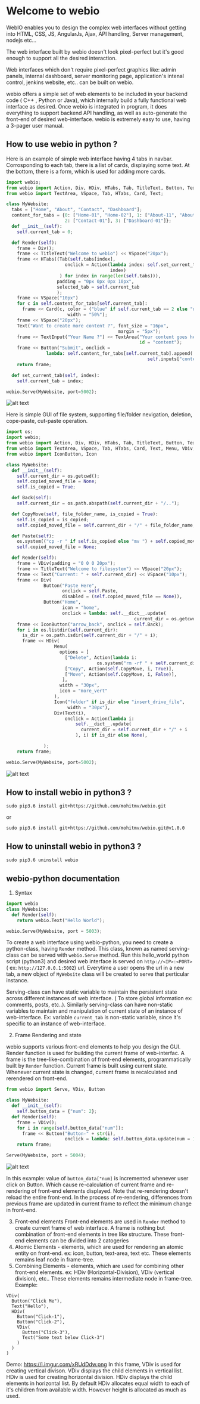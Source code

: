 Welcome to webio
===================


WebIO enables you to design the complex web interfaces without getting into HTML, CSS, JS, AngularJs, Ajax,
API handling, Server management, nodejs etc...

The web interface built by webio doesn't look pixel-perfect but it's good enough to support all the desired interaction.

Web interfaces which don't require pixel-perfect graphics like: admin panels, internal dashboard, server monitoring page, application's intenal control, jenkins website, etc.. can be built on webio.

webio offers a simple set of web elements to be included in your backend code ( C++ , Python or Java), which internally
build a fully functional web interface as desired. Once webio is integrated in program, it does everything to support backend API handling, as well as auto-generate the front-end of desired web-interface.
webio is extremely easy to use, having a 3-pager user manual.



How to use webio in python ?
----------

Here is an example of simple web interface having 4 tabs in navbar. Corrosponding to each tab, there is a list of cards, displaying some text. At the bottom, there is a form, which is used for adding more cards.

```python
import webio;
from webio import Action, Div, HDiv, HTabs, Tab, TitleText, Button, TextInput
from webio import TextArea, VSpace, Tab, HTabs, Card, Text;

class MyWebsite:
  tabs = ["Home", "About", "Contact", "Dashboard"];
  content_for_tabs = {0: ["Home-01", "Home-02"], 1: ["About-11", "About-12"],
                      2: ["Contact-01"], 3: ["Dashboard-01"]};
  def __init__(self):
    self.current_tab = 0;

  def Render(self):
    frame = Div();
    frame << TitleText("Welcome to webio") << VSpace("20px");
    frame << HTabs((Tab(self.tabs[index],
                      onclick = Action(lambda index: self.set_current_tab(index),
                                       index)
                    ) for index in range(len(self.tabs))),
                   padding = "0px 0px 0px 10px",
                   selected_tab = self.current_tab
                   );
    frame << VSpace("10px")
    for c in self.content_for_tabs[self.current_tab]:
      frame << Card(c, color = ("blue" if self.current_tab == 2 else "default"),
                       width = "50%");
    frame << VSpace("20px");
    Text("Want to create more content ?", font_size = "16px",
                                          margin = "5px");
    frame << TextInput("Your Name ?") << TextArea("Your content goes here",
                                                  id = "content");
    frame << Button("Submit", onclick =
               lambda: self.content_for_tabs[self.current_tab].append(
                                                     self.inputs["content"]));
    return frame;

  def set_current_tab(self, index):
    self.current_tab = index;

webio.Serve(MyWebsite, port=5002);
```

![alt text](https://raw.githubusercontent.com/mohitmv/webio/master/docs/webio_demo_slow_gif.gif "webio demo")


Here is simple GUI of file system, supporting file/folder nevigation, deletion, cope-paste, cut-paste operation.

```python
import os;
import webio;
from webio import Action, Div, HDiv, HTabs, Tab, TitleText, Button, TextInput
from webio import TextArea, VSpace, Tab, HTabs, Card, Text, Menu, VDiv;
from webio import IconButton, Icon

class MyWebsite:
  def __init__(self):
    self.current_dir = os.getcwd();
    self.copied_moved_file = None;
    self.is_copied = True;

  def Back(self):
    self.current_dir = os.path.abspath(self.current_dir + "/..");

  def CopyMove(self, file_folder_name, is_copied = True):
    self.is_copied = is_copied;
    self.copied_moved_file = self.current_dir + "/" + file_folder_name;

  def Paste(self):
    os.system(("cp -r " if self.is_copied else "mv ") + self.copied_moved_file + " " + self.current_dir);
    self.copied_moved_file = None;

  def Render(self):
    frame = VDiv(padding = "0 0 0 20px");
    frame << TitleText("Welcome to filesystem") << VSpace("20px");
    frame << Text("Current: " + self.current_dir) << VSpace("10px");
    frame << Div(
              Button("Paste Here",
                     onclick = self.Paste,
                     disabled = (self.copied_moved_file == None)),
              Button("Home",
                     icon = "home",
                     onclick = lambda: self.__dict__.update(
                                                current_dir = os.getcwd())));
    frame << IconButton("arrow_back", onclick = self.Back);
    for i in os.listdir(self.current_dir):
      is_dir = os.path.isdir(self.current_dir + "/" + i);
      frame << HDiv(
                  Menu(
                    options = [
                      ["Delete", Action(lambda i: 
                                  os.system("rm -rf " + self.current_dir + "/" + i), i)],
                      ["Copy", Action(self.CopyMove, i, True)],
                      ["Move", Action(self.CopyMove, i, False)],
                     ],
                    width = "30px",
                    icon = "more_vert"
                  ),
                  Icon("folder" if is_dir else "insert_drive_file",
                       width = "30px"),
                  Div(Text(i),
                      onclick = Action(lambda i:
                          self.__dict__.update(
                            current_dir = self.current_dir + "/" + i
                          ), i) if is_dir else None),

              );
    return frame;

webio.Serve(MyWebsite, port=5002);
```



![alt text](https://i.imgur.com/A5c2SuS.gif "webio demo filesystem")



How to install webio in python3 ?
----------
`sudo pip3.6 install git+https://github.com/mohitmv/webio.git`

or

`sudo pip3.6 install git+https://github.com/mohitmv/webio.git@v1.0.0`

How to uninstall webio in python3 ?
----------
`sudo pip3.6 uninstall webio`


webio-python documentation
----------

1. Syntax

```python
import webio
class MyWebsite:
  def Render(self):
    return webio.Text("Hello World");

webio.Serve(MyWebsite, port = 5003);
```

To create a web interface using webio-python, you need to create a python-class, having `Render` method. This class, known as named serving-class can be served with `webio.Serve` method. Run this hello_world python script (python3) and desired web interface is served on `http://<IP>:<PORT>` ( ex: `http://127.0.0.1:5002`) url. Everytime a user opens the url in a new tab, a new object of `MyWebsite` class will be created to serve that perticular instance.

Serving-class can have static variable to maintain the persistent state across different instances of web interface. ( To store global information ex: comments, posts, etc..). Similarly serving-class can have non-static variables to maintain and manipulation of current state of an instance of web-interface. Ex: variable `current_tab` is non-static variable, since it's specific to an instance of web-interface.

2. Frame Rendering and state 

webio supports various front-end elements to help you design the GUI. Render function is used for building the current frame of web-interfac. A frame is the tree-like-combination of front-end elements, programmatically built by `Render` function. Current frame is built using current state. Whenever current state is changed, current frame is recalculated and rerendered on front-end.

```python
from webio import Serve, VDiv, Button

class MyWebsite:
  def __init__(self):
    self.button_data = {"num": 2};
  def Render(self):
    frame = VDiv(); 
    for i in range(self.button_data["num"]):
      frame << Button("Button-" + str(i),
                      onclick = lambda: self.button_data.update(num = 1+self.button_data["num"]));
    return frame;

Serve(MyWebsite, port = 5004);
```
![alt text](https://i.imgur.com/2WwVRv4.gif "webio demo2")

In this example: value of `button_data["num]` is incremented whenever user click on Button. Which cause re-calculation of current frame and re-rendering of front-end elements displayed. Note that re-rendering doesn't reload the entire front-end. In the process of re-rendering, differences from previous frame are updated in current frame to reflect the minimum change in front-end.


3. Front-end elements
Front-end elements are used in `Render` method to create current frame of web interface. A frame is nothing but combination of front-end elements in tree like structure.
These front-end elements can be divided into 2 catogeries
1. Atomic Elements - elements, which are used for rendering an atomic entity on front-end. ex: icon, button, text-area, text etc. These elements remains leaf node in frame-tree.
2. Combining Elements - elements, which are used for combining other front-end elements. ex: HDiv (Horizontal-Division), VDiv (vertical division), etc.. These elements remains intermediate node in frame-tree.
Example:
```
VDiv(
  Button("Click Me"),
  Text("Hello"),
  HDiv(
    Button("Click-1"),
    Button("Click-2"),
    VDiv(
      Button("Click-3"),
      Text("Some text below Click-3")
    )
  )
)
```
Demo: https://i.imgur.com/xRUdDdw.png
In this frame, VDiv is used for creating vertical divison. VDiv displays the child elements in vertical list.
HDiv is used for creating horizontal division. HDiv displays the child elements in horizontal list. By default HDiv allocates equal width to each of it's children from available width. However height is allocated as much as used.


